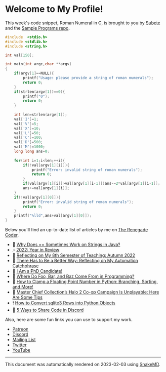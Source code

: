 # Welcome to My Profile!

This week's code snippet, Roman Numeral in C, is brought to you by [Subete](https://subete.jeremygrifski.com/en/latest/) and the [Sample Programs repo](https://sampleprograms.io/).

```C
#include  <stdio.h>
#include <stdlib.h>
#include <string.h>

int val[150];

int main(int argc,char **argv)
{
    if(argv[1]==NULL){
        printf("Usage: please provide a string of roman numerals");
        return 0;
    }
    if(strlen(argv[1])==0){
        printf("0");
        return 0;
    }
    
    int len=strlen(argv[1]);
    val['I']=1;
    val['V']=5;
    val['X']=10;
    val['L']=50;
    val['C']=100;
    val['D']=500;
    val['M']=1000;
    long long ans=0;
    
    for(int i=1;i<len;++i){
        if(!val[argv[1][i]]){
            printf("Error: invalid string of roman numerals");
            return 0;
        }
        if(val[argv[1][i]]>val[argv[1][i-1]])ans-=2*val[argv[1][i-1]];
        ans+=val[argv[1][i]];
    }
    if(!val[argv[1][0]]){
        printf("Error: invalid string of roman numerals");
        return 0;
    }
    printf("%lld",ans+val[argv[1][0]]);
}
```

Below you'll find an up-to-date list of articles by me on [The Renegade Coder](https://therenegadecoder.com).

- :gem: [Why Does == Sometimes Work on Strings in Java?](https://therenegadecoder.com/code/why-does-double-equals-sometimes-work-on-strings-in-java/)
- :notes: [2022: Year in Review](https://therenegadecoder.com/meta/2022-year-in-review/)
- :door: [Reflecting on My 8th Semester of Teaching: Autumn 2022](https://therenegadecoder.com/blog/reflecting-on-my-8th-semester-of-teaching-autumn-2022/)
- :seedling: [There Has to Be a Better Way: Reflecting on My Automation Catchphrase](https://therenegadecoder.com/blog/there-has-to-be-a-better-way-reflecting-on-my-automation-catchphrase/)
- :seedling: [I Am a PhD Candidate!](https://therenegadecoder.com/blog/i-am-a-phd-candidate/)
- :seedling: [Where Do Foo, Bar, and Baz Come From in Programming?](https://therenegadecoder.com/blog/where-do-foo-bar-and-baz-come-from-in-programming/)
- :fu: [How to Clamp a Floating Point Number in Python: Branching, Sorting, and More!](https://therenegadecoder.com/code/how-to-clamp-a-floating-point-number-in-python/)
- :fu: [Master Chief Collection’s Halo 2 Co-op Campaign Is Unplayable: Here Are Some Tips](https://therenegadecoder.com/blog/master-chief-collections-halo-2-co-op-campaign-is-unplayable-here-are-some-tips/)
- :exclamation: [How to Convert sqlite3 Rows into Python Objects](https://therenegadecoder.com/code/how-to-convert-sqlite3-rows-into-python-objects/)
- :door: [5 Ways to Share Code in Discord](https://therenegadecoder.com/code/5-ways-to-share-code-in-discord/)

Also, here are some fun links you can use to support my work.

- [Patreon](https://www.patreon.com/TheRenegadeCoder)
- [Discord](https://discord.gg/Jhmtj7Z)
- [Mailing List](https://therenegadecoder.com/about/newsletter)
- [Twitter](https://twitter.com/RenegadeCoder94)
- [YouTube](https://www.youtube.com/channel/UCpyoVwOqYRlSAEUPEn7P9hw)

---

This document was automatically rendered on 2023-02-03 using [SnakeMD](https://www.snakemd.io).